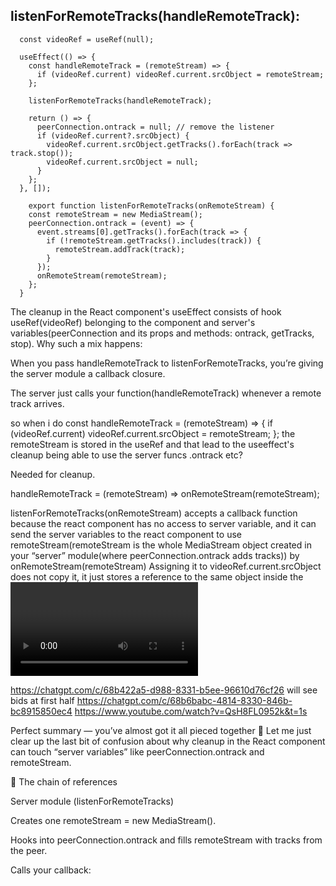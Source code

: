 ## listenForRemoteTracks(handleRemoteTrack):
```
  const videoRef = useRef(null);

  useEffect(() => {
    const handleRemoteTrack = (remoteStream) => {
      if (videoRef.current) videoRef.current.srcObject = remoteStream;
    };
  
    listenForRemoteTracks(handleRemoteTrack);
  
    return () => {
      peerConnection.ontrack = null; // remove the listener
      if (videoRef.current?.srcObject) {
        videoRef.current.srcObject.getTracks().forEach(track => track.stop());
        videoRef.current.srcObject = null;
      }
    };
  }, []);  
```
```
    export function listenForRemoteTracks(onRemoteStream) {
    const remoteStream = new MediaStream();
    peerConnection.ontrack = (event) => {
      event.streams[0].getTracks().forEach(track => {
        if (!remoteStream.getTracks().includes(track)) {
          remoteStream.addTrack(track);
        }
      });
      onRemoteStream(remoteStream);
    };
  }
```

  The cleanup in the React component's useEffect consists of hook useRef(videoRef) belonging to the component and server's variables(peerConnection and its props and methods: ontrack, getTracks, stop). 
  Why such a mix happens:


When you pass handleRemoteTrack to listenForRemoteTracks, you’re giving the server module a callback closure.

The server just calls your function(handleRemoteTrack) whenever a remote track arrives.

so when i do 
const handleRemoteTrack = (remoteStream) => {
      if (videoRef.current) videoRef.current.srcObject = remoteStream;
    };
 the remoteStream is stored in the useRef and that lead to the useeffect's cleanup being able to use the server funcs .ontrack etc?

Needed for cleanup.

handleRemoteTrack = (remoteStream) =>
onRemoteStream(remoteStream);

listenForRemoteTracks(onRemoteStream) accepts a callback function because the react component has no access to server variable,  and it can send the server variables to the react component to use remoteStream(remoteStream is the whole MediaStream object created in your “server” module(where peerConnection.ontrack adds tracks)) by onRemoteStream(remoteStream)
Assigning it to videoRef.current.srcObject does not copy it, it just stores a reference to the same object inside the <video> element.
This means both the server module and the React component share the same MediaStream instance.


https://chatgpt.com/c/68b422a5-d988-8331-b5ee-96610d76cf26 will see bids at first half
https://chatgpt.com/c/68b6babc-4814-8330-846b-bc8915850ec4
https://www.youtube.com/watch?v=QsH8FL0952k&t=1s


Perfect summary — you’ve almost got it all pieced together 🎯
Let me just clear up the last bit of confusion about why cleanup in the React component can touch “server variables” like peerConnection.ontrack and remoteStream.

🔗 The chain of references

Server module (listenForRemoteTracks)

Creates one remoteStream = new MediaStream().

Hooks into peerConnection.ontrack and fills remoteStream with tracks from the peer.

Calls your callback: